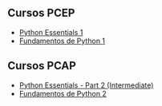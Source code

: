 ## Cursos PCEP

* [Python Essentials 1](https://edube.org/study/pe1)
* [Fundamentos de Python 1](https://skillsforall.com/es/course/python-essentials-1?courseLang=es-XL&utm_source=netacad.com&utm_medium=referral&utm_campaign=python-ess-1-es&userlogin=0)

## Cursos PCAP

* [Python Essentials - Part 2 (Intermediate)](https://edube.org/study/pe2)
* [Fundamentos de Python 2](https://skillsforall.com/es/course/python-essentials-2?courseLang=es-XL)
